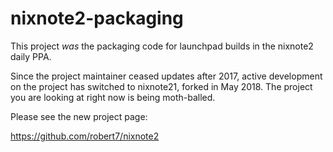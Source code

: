 # nixnote2-packaging

This project _was_ the packaging code for launchpad builds in the nixnote2 daily PPA.

Since the project maintainer ceased updates after 2017, 
active development on the project has switched to nixnote21, forked in May 2018. 
The project you are looking at right now is being moth-balled.

Please see the new project page:

https://github.com/robert7/nixnote2
